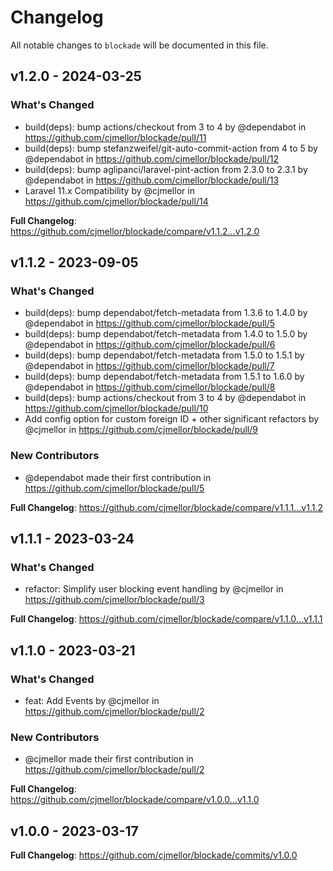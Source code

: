 # Changelog

All notable changes to `blockade` will be documented in this file.

## v1.2.0 - 2024-03-25

### What's Changed

* build(deps): bump actions/checkout from 3 to 4 by @dependabot in https://github.com/cjmellor/blockade/pull/11
* build(deps): bump stefanzweifel/git-auto-commit-action from 4 to 5 by @dependabot in https://github.com/cjmellor/blockade/pull/12
* build(deps): bump aglipanci/laravel-pint-action from 2.3.0 to 2.3.1 by @dependabot in https://github.com/cjmellor/blockade/pull/13
* Laravel 11.x Compatibility by @cjmellor in https://github.com/cjmellor/blockade/pull/14

**Full Changelog**: https://github.com/cjmellor/blockade/compare/v1.1.2...v1.2.0

## v1.1.2 - 2023-09-05

### What's Changed

- build(deps): bump dependabot/fetch-metadata from 1.3.6 to 1.4.0 by @dependabot in https://github.com/cjmellor/blockade/pull/5
- build(deps): bump dependabot/fetch-metadata from 1.4.0 to 1.5.0 by @dependabot in https://github.com/cjmellor/blockade/pull/6
- build(deps): bump dependabot/fetch-metadata from 1.5.0 to 1.5.1 by @dependabot in https://github.com/cjmellor/blockade/pull/7
- build(deps): bump dependabot/fetch-metadata from 1.5.1 to 1.6.0 by @dependabot in https://github.com/cjmellor/blockade/pull/8
- build(deps): bump actions/checkout from 3 to 4 by @dependabot in https://github.com/cjmellor/blockade/pull/10
- Add config option for custom foreign ID + other significant refactors by @cjmellor in https://github.com/cjmellor/blockade/pull/9

### New Contributors

- @dependabot made their first contribution in https://github.com/cjmellor/blockade/pull/5

**Full Changelog**: https://github.com/cjmellor/blockade/compare/v1.1.1...v1.1.2

## v1.1.1 - 2023-03-24

### What's Changed

- refactor: Simplify user blocking event handling by @cjmellor in https://github.com/cjmellor/blockade/pull/3

**Full Changelog**: https://github.com/cjmellor/blockade/compare/v1.1.0...v1.1.1

## v1.1.0 - 2023-03-21

### What's Changed

- feat: Add Events by @cjmellor in https://github.com/cjmellor/blockade/pull/2

### New Contributors

- @cjmellor made their first contribution in https://github.com/cjmellor/blockade/pull/2

**Full Changelog**: https://github.com/cjmellor/blockade/compare/v1.0.0...v1.1.0

## v1.0.0 - 2023-03-17

**Full Changelog**: https://github.com/cjmellor/blockade/commits/v1.0.0
